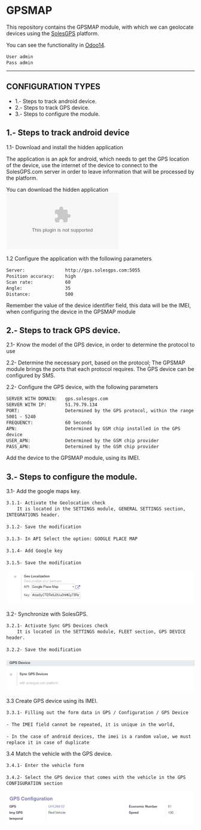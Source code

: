 # GPSMAP

This repository contains the GPSMAP module, with which we can geolocate devices using the [SolesGPS](http://solesgps.com) platform.

You can see the functionality in [Odoo14](http://odoo14.solesgps.com:8114).

    User admin
    Pass admin

------------------

## CONFIGURATION TYPES

- 1.- Steps to track android device.
- 2.- Steps to track GPS device.
- 3.- Steps to configure the module.


## 1.- Steps to track android device #####    

1.1- Download and install the hidden application

The application is an apk for android, which needs to get the GPS location of the device, use the internet of the device to connect to the SolesGPS.com server in order to leave information that will be processed by the platform.
    
You can download the hidden application ![App hidden](static/app/app-hidden-release.zip?raw=true "App hidden")
    
1.2 Configure the application with the following parameters

    Server:               http://gps.solesgps.com:5055
    Position accuracy:    high
    Scan rate:            60
    Angle:                35
    Distance:             500
    
Remember the value of the device identifier field, this data will be the IMEI, when configuring the device in the GPSMAP module
    
## 2.- Steps to track GPS device. 

2.1- Know the model of the GPS device, in order to determine the protocol to use

2.2- Determine the necessary port, based on the protocol; The GPSMAP module brings the ports that each protocol requires.
    The GPS device can be configured by SMS.

2.2- Configure the GPS device, with the following parameters

    SERVER WITH DOMAIN:   gps.solesgps.com
    SERVER WITH IP:       51.79.79.134
    PORT:                 Determined by the GPS protocol, within the range 5001 - 5240
    FREQUENCY:            60 Seconds
    APN:                  Determined by GSM chip installed in the GPS device
    USER_APN:             Determined by the GSM chip provider
    PASS_APN:             Determined by the GSM chip provider
        
Add the device to the GPSMAP module, using its IMEI.
    

## 3.- Steps to configure the module.
    
3.1- Add the google maps key.

    3.1.1- Activate the Geolocation check
        It is located in the SETTINGS module, GENERAL SETTINGS section, INTEGRATIONS header.

    3.1.2- Save the modification

    3.1.3- In API Select the option: GOOGLE PLACE MAP

    3.1.4- Add Google key

    3.1.5- Save the modification

![Add key google maps](static/description/settings_geolocation.png "Add key google maps")
        
3.2- Synchronize with SolesGPS.

    3.2.1- Activate Sync GPS Devices check
        It is located in the SETTINGS module, FLEET section, GPS DEVICE header.

    3.2.2- Save the modification

![Add key google maps](static/description/setting_sync.png "Add key google maps")


3.3 Create GPS device using its IMEI.

    3.3.1- Filling out the form data in GPS / Configuration / GPS Device

    - The IMEI field cannot be repeated, it is unique in the world,

    - In the case of android devices, the imei is a random value, we must replace it in case of duplicate
        

3.4 Match the vehicle with the GPS device.
    
    3.4.1- Enter the vehicle form

    3.4.2- Select the GPS device that comes with the vehicle in the GPS CONFIGURATION section

![Add key google maps](static/description/fleet_gps.png "Add key google maps")    